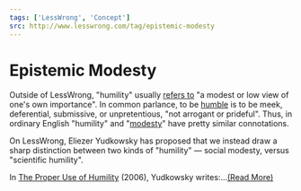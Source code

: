```yaml
---
tags: ['LessWrong', 'Concept']
src: http://www.lesswrong.com/tag/epistemic-modesty
---
```


# Epistemic Modesty
Outside of LessWrong, "humility" usually [refers to](https://www.google.com/search?q=humility) "a modest or low view of one's own importance". In common parlance, to be [humble](https://ahdictionary.com/word/search.html?q=%20HUMBLE) is to be meek, deferential, submissive, or unpretentious, "not arrogant or prideful". Thus, in ordinary English "humility" and "[modesty](https://www.lesswrong.com/tag/modesty)" have pretty similar connotations.

On LessWrong, Eliezer Yudkowsky has proposed that we instead draw a sharp distinction between two kinds of "humility" — social modesty, versus "scientific humility".

In [The Proper Use of Humility](https://www.lesswrong.com/posts/GrDqnMjhqoxiqpQPw/the-proper-use-of-humility) (2006), Yudkowsky writes:...[(Read More)]()

